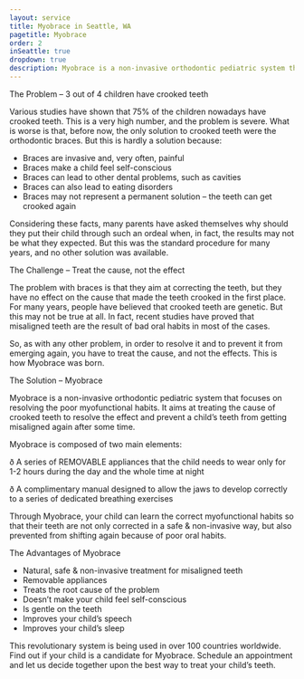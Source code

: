 ```yaml
---
layout: service
title: Myobrace in Seattle, WA
pagetitle: Myobrace
order: 2
inSeattle: true
dropdown: true
description: Myobrace is a non-invasive orthodontic pediatric system that resolves poor myofunctional habits. We offer myobrace in Seattle, WA. Call @ 206367-6453!
---
```



The Problem – 3 out of 4 children have crooked teeth

Various studies have shown that 75% of the children nowadays have crooked teeth. This is a very high number, and the problem is severe. What is worse is that, before now, the only solution to crooked teeth were the orthodontic braces. But this is hardly a solution because:

* Braces are invasive and, very often, painful
* Braces make a child feel self-conscious
* Braces can lead to other dental problems, such as cavities
* Braces can also lead to eating disorders
* Braces may not represent a permanent solution – the teeth can get crooked again

Considering these facts, many parents have asked themselves why should they put their child through such an ordeal when, in fact, the results may not be what they expected. But this was the standard procedure for many years, and no other solution was available.

The Challenge – Treat the cause, not the effect

The problem with braces is that they aim at correcting the teeth, but they have no effect on the cause that made the teeth crooked in the first place. For many years, people have believed that crooked teeth are genetic. But this may not be true at all. In fact, recent studies have proved that misaligned teeth are the result of bad oral habits in most of the cases.

So, as with any other problem, in order to resolve it and to prevent it from emerging again, you have to treat the cause, and not the effects. This is how Myobrace was born.

The Solution – Myobrace

Myobrace is a non-invasive orthodontic pediatric system that focuses on resolving the poor myofunctional habits. It aims at treating the cause of crooked teeth to resolve the effect and prevent a child’s teeth from getting misaligned again after some time.

Myobrace is composed of two main elements:

ð  A series of REMOVABLE appliances that the child needs to wear only for 1-2 hours during the day and the whole time at night

ð  A complimentary manual designed to allow the jaws to develop correctly to a series of dedicated breathing exercises

Through Myobrace, your child can learn the correct myofunctional habits so that their teeth are not only corrected in a safe & non-invasive way, but also prevented from shifting again because of poor oral habits.

The Advantages of Myobrace

* Natural, safe & non-invasive treatment for misaligned teeth
* Removable appliances
* Treats the root cause of the problem
* Doesn’t make your child feel self-conscious
* Is gentle on the teeth
* Improves your child’s speech
* Improves your child’s sleep

This revolutionary system is being used in over 100 countries worldwide. Find out if your child is a candidate for Myobrace. Schedule an appointment and let us decide together upon the best way to treat your child’s teeth.

